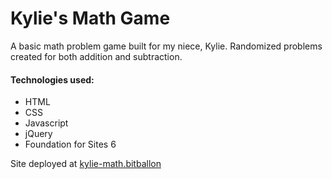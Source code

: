 # Kylie's Math Game

A basic math problem game built for my niece, Kylie. Randomized problems created for both addition
and subtraction.

#### Technologies used:
* HTML
* CSS
* Javascript
* jQuery
* Foundation for Sites 6

Site deployed at [kylie-math.bitballon](http://kylie-math.bitballoon.com/)
